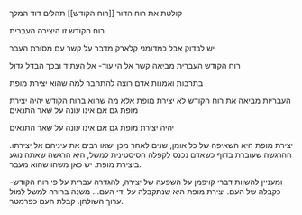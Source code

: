 קולטת את רוח הדור
[[רוח הקודש]]
תהלים
דוד המלך

רוח הקודש זו היצירה העברית

יש לבדוק
אבל כמדומני קלארק מדבר על קשר עם מסורת העבר

רוח הקודש העברית מביאה קשר אל הייעוד- אל העתיד
ובכך הבדל גדול 

בתרבות ואמנות אדם רוצה להתחבר למה שהוא יצירת מופת

העבריות מביאה את רוח הקודש
לא יצירת מופת
אלא מה שהוא ברוח הקודש יהיה יצירת מופת
גם אם אינו עונה על שאר התנאים

יהיה יצירת מופת
גם אם אינו עונה על שאר התנאים


יצירת מופת היא השאיפה של כל אומן, שנים לאחר מכן ישאו רבים את עיניהם אל יצירתו. ההרגשה שעוברת בדוף כשאדם נכנס לקפלה הסיסטינית למשל, היא הרגשה שאתה נוגע ביצירת מופת. יש כאן משהו שהוא מעבר.



ומעניין להשוות דברי קויפמן על השפעה של יצירה, להגדרה עברית על פי רוח הקודש- כקבלה של העם. יצירת מופת היא שנתקבלה על ידי העם... משנה ברורה למשל למול ערוך השולחן. קבלת העם כפרמטר.


